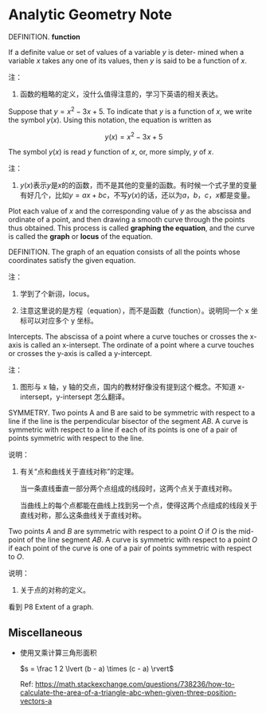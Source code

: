 # Analytic Geometry Note

DEFINITION. **function**

If a definite value or set of values of a variable $y$ is deter- mined when a variable $x$ takes any one of its values, then $y$ is said to be a function of $x$.

注：

1. 函数的粗略的定义，没什么值得注意的，学习下英语的相关表达。

Suppose that $y = x^2 - 3x + 5$. To indicate that $y$ is a function of $x$, we write the symbol $y(x)$. Using this notation, the equation is written as

$$y(x) = x^2 - 3x + 5$$

The symbol $y(x)$ is read $y$ function of $x$, or, more simply, $y$ of $x$.

注：

1. $y(x)$表示$y$是$x$的的函数，而不是其他的变量的函数。有时候一个式子里的变量有好几个，比如$y = ax + bc$，不写$y(x)$的话，还以为$a$，$b$，$c$，$x$都是变量。

Plot each value of $x$ and the corresponding value of $y$ as the abscissa and ordinate of a point, and then drawing a smooth curve through the points thus obtained. This process is called **graphing the equation**, and the curve is called the **graph** or **locus** of the equation.

DEFINITION. The graph of an equation consists of all the points whose coordinates satisfy the given equation.

注：

1. 学到了个新诩，locus。

1. 注意这里说的是方程（equation），而不是函数（function）。说明同一个 x 坐标可以对应多个 y 坐标。

Intercepts.  The abscissa of a point where a curve touches or crosses the x-axis is called an x-intersept. The ordinate of a point where a curve touches or crosses the y-axis is called a y-intercept.

注：

1. 图形与 x 轴，y 轴的交点，国内的教材好像没有提到这个概念。不知道 x-intersept，y-intersept 怎么翻译。

SYMMETRY. Two points A and B are said to be symmetric with respect to a line if the line is the perpendicular bisector of the segment $AB$. A curve is symmetric with respect to a line if each of its points is one of a pair of points symmetric with respect to the line.

说明：

1. 有关“点和曲线关于直线对称”的定理。

    当一条直线垂直一部分两个点组成的线段时，这两个点关于直线对称。

    当曲线上的每个点都能在曲线上找到另一个点，使得这两个点组成的线段关于直线对称，那么这条曲线关于直线对称。

Two points $A$ and $B$ are symmetric with respect to a point $O$ if $O$ is the mid-point of the line segment $AB$. A curve is symmetric with respect to a point $O$ if each point of the curve is one of a pair of points symmetric with respect to $O$.

说明：

1. 关于点的对称的定义。

看到 P8 Extent of a graph.

## Miscellaneous

* 使用叉乘计算三角形面积

    $s = \frac 1 2 \lvert (b - a) \times (c - a) \rvert$

    Ref: <https://math.stackexchange.com/questions/738236/how-to-calculate-the-area-of-a-triangle-abc-when-given-three-position-vectors-a>
